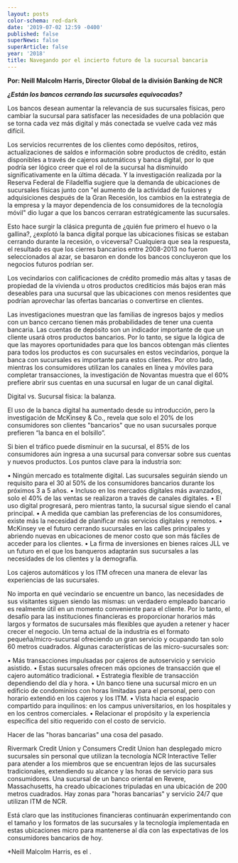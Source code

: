 ```yaml
---
layout: posts
color-schema: red-dark
date: '2019-07-02 12:59 -0400'
published: false
superNews: false
superArticle: false
year: '2018'
title: Navegando por el incierto futuro de la sucursal bancaria
---
```

**Por: Neill Malcolm Harris, Director Global de la división Banking de NCR**

**_¿Están los bancos cerrando las sucursales equivocadas?_**

Los bancos desean aumentar la relevancia de sus sucursales físicas, pero cambiar la sucursal para satisfacer las necesidades de una población que se torna cada vez más digital y más conectada se vuelve cada vez más difícil.

Los servicios recurrentes de los clientes como depósitos, retiros, actualizaciones de saldos e información sobre productos de crédito, están disponibles a través de cajeros automáticos y banca digital, por lo que podría ser lógico creer que el rol de la sucursal ha disminuido significativamente en la última década. Y la investigación realizada por la Reserva Federal de Filadelfia sugiere que la demanda de ubicaciones de sucursales físicas junto con "el aumento de la actividad de fusiones y adquisiciones después de la Gran Recesión, los cambios en la estrategia de la empresa y la mayor dependencia de los consumidores de la tecnología móvil" dio lugar a que los bancos cerraran estratégicamente las sucursales.

Esto hace surgir la clásica pregunta de ¿quién fue primero el huevo o la gallina?, ¿explotó la banca digital porque las ubicaciones físicas se estaban cerrando durante la recesión, o viceversa? Cualquiera que sea la respuesta, el resultado es que los cierres bancarios entre 2008-2013 no fueron seleccionados al azar, se basaron en donde los bancos concluyeron que los negocios futuros podrían ser.

Los vecindarios con calificaciones de crédito promedio más altas y tasas de propiedad de la vivienda u otros productos crediticios más bajos eran más deseables para una sucursal que las ubicaciones con menos residentes que podrían aprovechar las ofertas bancarias o convertirse en clientes. 

Las investigaciones muestran que las familias de ingresos bajos y medios con un banco cercano tienen más probabilidades de tener una cuenta bancaria. Las cuentas de depósito son un indicador importante de que un cliente usará otros productos bancarios. Por lo tanto, se sigue la lógica de que las mayores oportunidades para que los bancos obtengan más clientes para todos los productos es con sucursales en estos vecindarios, porque la banca con sucursales es importante para estos clientes. Por otro lado, mientras los consumidores utilizan los canales en línea y móviles para completar transacciones, la investigación de Novantas muestra que el 60% prefiere abrir sus cuentas en una sucursal en lugar de un canal digital.

Digital vs. Sucursal física: la balanza.

El uso de la banca digital ha aumentado desde su introducción, pero la investigación de McKinsey & Co., revela que solo el 20% de los consumidores son clientes "bancarios" que no usan sucursales porque prefieren “la banca en el bolsillo”.

Si bien el tráfico puede disminuir en la sucursal, el 85% de los consumidores aún ingresa a una sucursal para conversar sobre sus cuentas y nuevos productos. Los puntos clave para la industria son:

•	Ningún mercado es totalmente digital. Las sucursales seguirán siendo un requisito para el 30 al 50% de los consumidores bancarios durante los próximos 3 a 5 años.
•	Incluso en los mercados digitales más avanzados, solo el 40% de las ventas se realizaron a través de canales digitales.
•	El uso digital progresará, pero mientras tanto, la sucursal sigue siendo el canal principal.
•	A medida que cambian las preferencias de los consumidores, existe más la necesidad de planificar más servicios digitales y remotos.
•	McKinsey ve el futuro cerrando sucursales en las calles principales y abriendo nuevas en ubicaciones de menor costo que son más fáciles de acceder para los clientes.
•	La firma de inversiones en bienes raíces JLL ve un futuro en el que los banqueros adaptarán sus sucursales a las necesidades de los clientes y la demografía.
 

Los cajeros automáticos y los ITM ofrecen una manera de elevar las experiencias de las sucursales.

No importa en qué vecindario se encuentre un banco, las necesidades de sus visitantes siguen siendo las mismas: un verdadero empleado bancario es realmente útil en un momento conveniente para el cliente. Por lo tanto, el desafío para las instituciones financieras es proporcionar horarios más largos y formatos de sucursales más flexibles que ayuden a retener y hacer crecer el negocio. Un tema actual de la industria es el formato pequeña/micro-sucursal ofreciendo un gran servicio y ocupando tan solo 60 metros cuadrados. Algunas características de las micro-sucursales son:

•	Más transacciones impulsadas por cajeros de autoservicio y servicio asistido.
•	Estas sucursales ofrecen más opciones de transacción que el cajero automático tradicional.
•	Estrategia flexible de transacción dependiendo del día y hora.
•	Un banco tiene una sucursal micro en un edificio de condominios con horas limitadas para el personal, pero con horario extendió en los cajeros y los ITM.
•	Vista hacia el espacio compartido para inquilinos: en los campus universitarios, en los hospitales y en los centros comerciales.
•	Relacionar el propósito y la experiencia específica del sitio requerido con el costo de servicio.


Hacer de las "horas bancarias" una cosa del pasado.

Rivermark Credit Union y Consumers Credit Union han desplegado micro sucursales sin personal que utilizan la tecnología NCR Interactive Teller para atender a los miembros que se encuentran lejos de las sucursales tradicionales, extendiendo su alcance y las horas de servicio para sus consumidores. Una sucursal de un banco oriental en Revere, Massachusetts, ha creado ubicaciones tripuladas en una ubicación de 200 metros cuadrados. Hay zonas para "horas bancarias" y servicio 24/7 que utilizan ITM de NCR.

Está claro que las instituciones financieras continuarán experimentando con el tamaño y los formatos de las sucursales y la tecnología implementada en estas ubicaciones micro para mantenerse al día con las expectativas de los consumidores bancarios de hoy.


*Neill Malcolm Harris, es el .
